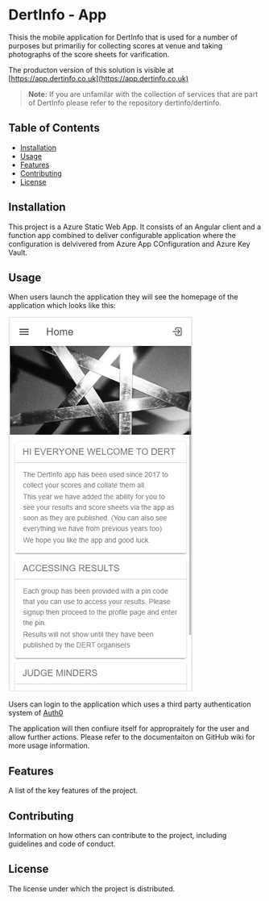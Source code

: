 # DertInfo - App

Thisis the mobile application for DertInfo that is used for a number of purposes but primariliy for collecting scores at venue and taking photographs of the score sheets for varification. 

The producton version of this solution is visible at [https://app.dertinfo.co.uk](https://app.dertinfo.co.uk)

> **Note:** If you are unfamilar with the collection of services that are part of DertInfo please refer to the repository dertinfo/dertinfo.

## Table of Contents

- [Installation](#installation)
- [Usage](#usage)
- [Features](#features)
- [Contributing](#contributing)
- [License](#license)

## Installation

This project is a Azure Static Web App. It consists of an Angular client and a function app combined to deliver configurable application where the configuration is delvivered from Azure App COnfiguration and Azure Key Vault. 

## Usage

When users launch the application they will see the homepage of the application which looks like this: 

![Screenshot of the homepage](/docs/images/screenshot-homepage-nouser.png)

Users can login to the application which uses a third party authentication system of [Auth0](https://auth0.com/)

The application will then confiure itself for appropraitely for the user and allow further actions. Please refer to the documentaiton on GitHub wiki for more usage information. 

## Features

A list of the key features of the project.

## Contributing

Information on how others can contribute to the project, including guidelines and code of conduct.

## License

The license under which the project is distributed.
